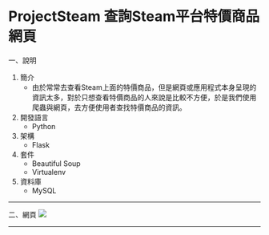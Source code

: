 # ProjectSteam 查詢Steam平台特價商品網頁
一、說明
1. 簡介
	*  由於常常去查看Steam上面的特價商品，但是網頁或應用程式本身呈現的資訊太多，對於只想查看特價商品的人來說是比較不方便，於是我們使用爬蟲與網頁，去方便使用者查找特價商品的資訊。
2. 開發語言
	* Python
3. 架構
	* Flask
4. 套件
	* Beautiful Soup
	* Virtualenv
5. 資料庫
	* MySQL

---

二、網頁
![](https://i.imgur.com/5eP3Xbe.jpg)


---

